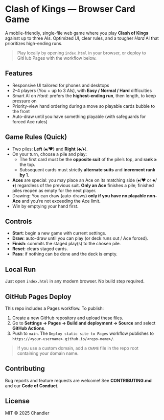 # Clash of Kings — Browser Card Game

A mobile-friendly, single-file web game where you play **Clash of Kings** against up to three AIs. Optimized UI, clear rules, and a tougher *Hard* AI that prioritizes high-ending runs.

> Play locally by opening `index.html` in your browser, or deploy to GitHub Pages with the workflow below.

## Features
- Responsive UI tailored for phones and desktops
- 2–4 players (You + up to 3 AIs), with **Easy / Normal / Hard** difficulties
- Smart AI on *Hard*: prefers the **highest-ending run**, then length, to keep pressure on
- Priority-view hand ordering during a move so playable cards bubble to the front
- Auto-draw until you have something playable (with safeguards for forced Ace rules)

## Game Rules (Quick)
- Two piles: **Left** (♠/♥) and **Right** (♣/♦).
- On your turn, choose a pile and play:
  - The first card must be the **opposite suit** of the pile’s top, and **rank ≥** the top.
  - Subsequent cards must strictly **alternate suits** and **increment rank by 1**.
- **Aces** are special: you may place an Ace on its matching side (♠/♥ or ♣/♦) regardless of the previous suit. **Only an Ace** finishes a pile; finished piles reopen as empty for the next player.
- Drawing: You can draw (auto-draws) **only if you have no playable non-Ace** and you’re not exceeding the Ace limit.
- Win by emptying your hand first.

## Controls
- **Start**: begin a new game with current settings.
- **Draw**: auto-draw until you can play (or deck runs out / Ace forced).
- **Finish**: commits the staged play(s) to the chosen pile.
- **Reset**: clears staged cards.
- **Pass**: if nothing can be done and the deck is empty.

## Local Run
Just open `index.html` in any modern browser. No build step required.

## GitHub Pages Deploy
This repo includes a Pages workflow. To publish:
1. Create a new GitHub repository and upload these files.
2. Go to **Settings → Pages → Build and deployment → Source** and select **GitHub Actions**.
3. Push to `main`. The `Deploy static site to Pages` workflow publishes to `https://<your-username>.github.io/<repo-name>/`.

> If you use a custom domain, add a `CNAME` file in the repo root containing your domain name.

## Contributing
Bug reports and feature requests are welcome! See **CONTRIBUTING.md** and our **Code of Conduct**.

## License
MIT © 2025 Chandler
